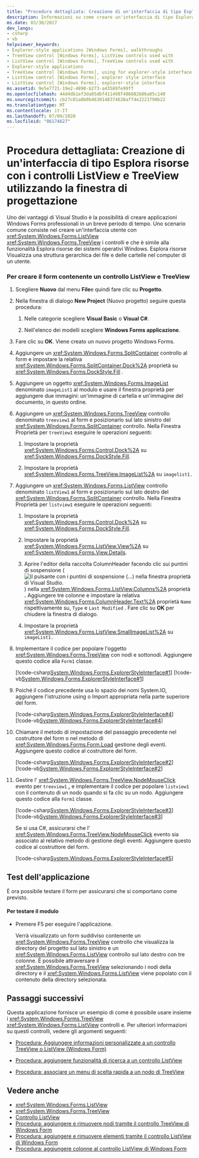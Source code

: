 ```yaml
---
title: "Procedura dettagliata: Creazione di un'interfaccia di tipo Esplora risorse con i controlli ListView e TreeView utilizzando la finestra di progettazione"
description: Informazioni su come creare un'interfaccia di tipo Esplora risorse con i controlli ListView e TreeView Windows Forms usando la finestra di progettazione.
ms.date: 03/30/2017
dev_langs:
- csharp
- vb
helpviewer_keywords:
- Explorer-style applications [Windows Forms], walkthroughs
- TreeView control [Windows Forms], ListView controls used with
- ListView control [Windows Forms], TreeView controls used with
- Explorer-style applications
- TreeView control [Windows Forms], using for explorer-style interface
- ListView control [Windows Forms], explorer style interface
- ListView control [Windows Forms], explorer-style interface
ms.assetid: 9e5e7721-19e2-4890-b273-a43589fe99ff
ms.openlocfilehash: 44d4db1ef3da85dbf411498f486882b86a05c140
ms.sourcegitcommit: cb27c01a8b0b4630148374638aff4e2221f90b22
ms.translationtype: MT
ms.contentlocale: it-IT
ms.lasthandoff: 07/09/2020
ms.locfileid: "86174627"
---
```

# <a name="walkthrough-creating-an-explorer-style-interface-with-the-listview-and-treeview-controls-using-the-designer"></a>Procedura dettagliata: Creazione di un'interfaccia di tipo Esplora risorse con i controlli ListView e TreeView utilizzando la finestra di progettazione

Uno dei vantaggi di Visual Studio è la possibilità di creare applicazioni Windows Forms professionali in un breve periodo di tempo. Uno scenario comune consiste nel creare un'interfaccia utente con <xref:System.Windows.Forms.ListView> <xref:System.Windows.Forms.TreeView> i controlli e che è simile alla funzionalità Esplora risorse dei sistemi operativi Windows. Esplora risorse Visualizza una struttura gerarchica dei file e delle cartelle nel computer di un utente.

### <a name="to-create-the-form-containing-a-listview-and-treeview-control"></a>Per creare il form contenente un controllo ListView e TreeView

1. Scegliere **Nuovo** dal menu **File**e quindi fare clic su **Progetto**.

2. Nella finestra di dialogo **New Project** (Nuovo progetto) seguire questa procedura:

    1. Nelle categorie scegliere **Visual Basic** o **Visual C#**.

    2. Nell'elenco dei modelli scegliere **Windows Forms applicazione**.

3. Fare clic su **OK**. Viene creato un nuovo progetto Windows Forms.

4. Aggiungere un <xref:System.Windows.Forms.SplitContainer> controllo al form e impostare la relativa <xref:System.Windows.Forms.SplitContainer.Dock%2A> proprietà su <xref:System.Windows.Forms.DockStyle.Fill> .

5. Aggiungere un oggetto <xref:System.Windows.Forms.ImageList> denominato `imageList1` al modulo e usare il finestra proprietà per aggiungere due immagini: un'immagine di cartella e un'immagine del documento, in questo ordine.

6. Aggiungere un <xref:System.Windows.Forms.TreeView> controllo denominato `treeview1` al form e posizionarlo sul lato sinistro del <xref:System.Windows.Forms.SplitContainer> controllo. Nella Finestra Proprietà per `treeView1` eseguire le operazioni seguenti:

    1. Impostare la proprietà <xref:System.Windows.Forms.Control.Dock%2A> su <xref:System.Windows.Forms.DockStyle.Fill>.

    2. Impostare la proprietà <xref:System.Windows.Forms.TreeView.ImageList%2A> su `imagelist1.`

7. Aggiungere un <xref:System.Windows.Forms.ListView> controllo denominato `listView1` al form e posizionarlo sul lato destro del <xref:System.Windows.Forms.SplitContainer> controllo. Nella Finestra Proprietà per `listview1` eseguire le operazioni seguenti:

    1. Impostare la proprietà <xref:System.Windows.Forms.Control.Dock%2A> su <xref:System.Windows.Forms.DockStyle.Fill>.

    2. Impostare la proprietà <xref:System.Windows.Forms.ListView.View%2A> su <xref:System.Windows.Forms.View.Details>.

    3. Aprire l'editor della raccolta ColumnHeader facendo clic sui puntini di sospensione ( ![ il pulsante con i puntini di sospensione (...) nella finestra proprietà di Visual Studio. ](./media/visual-studio-ellipsis-button.png) ) nella <xref:System.Windows.Forms.ListView.Columns%2A> proprietà **.** Aggiungere tre colonne e impostare la relativa <xref:System.Windows.Forms.ColumnHeader.Text%2A> proprietà `Name` rispettivamente su, `Type` e `Last Modified` . Fare clic su **OK** per chiudere la finestra di dialogo.

    4. Impostare la proprietà <xref:System.Windows.Forms.ListView.SmallImageList%2A> su `imageList1.`

8. Implementare il codice per popolare l'oggetto <xref:System.Windows.Forms.TreeView> con nodi e sottonodi. Aggiungere questo codice alla `Form1` classe.

     [!code-csharp[System.Windows.Forms.ExplorerStyleInterface#1](~/samples/snippets/csharp/VS_Snippets_Winforms/System.Windows.Forms.ExplorerStyleInterface/CS/Form1.cs#1)]
     [!code-vb[System.Windows.Forms.ExplorerStyleInterface#1](~/samples/snippets/visualbasic/VS_Snippets_Winforms/System.Windows.Forms.ExplorerStyleInterface/VB/Form1.vb#1)]

9. Poiché il codice precedente usa lo spazio dei nomi System.IO, aggiungere l'istruzione using o Import appropriata nella parte superiore del form.

     [!code-csharp[System.Windows.Forms.ExplorerStyleInterface#4](~/samples/snippets/csharp/VS_Snippets_Winforms/System.Windows.Forms.ExplorerStyleInterface/CS/Form1.cs#4)]
     [!code-vb[System.Windows.Forms.ExplorerStyleInterface#4](~/samples/snippets/visualbasic/VS_Snippets_Winforms/System.Windows.Forms.ExplorerStyleInterface/VB/Form1.vb#4)]

10. Chiamare il metodo di impostazione del passaggio precedente nel costruttore del form o nel metodo di <xref:System.Windows.Forms.Form.Load> gestione degli eventi. Aggiungere questo codice al costruttore del form.

     [!code-csharp[System.Windows.Forms.ExplorerStyleInterface#2](~/samples/snippets/csharp/VS_Snippets_Winforms/System.Windows.Forms.ExplorerStyleInterface/CS/Form1.cs#2)]
     [!code-vb[System.Windows.Forms.ExplorerStyleInterface#2](~/samples/snippets/visualbasic/VS_Snippets_Winforms/System.Windows.Forms.ExplorerStyleInterface/VB/Form1.vb#2)]

11. Gestire l' <xref:System.Windows.Forms.TreeView.NodeMouseClick> evento per `treeview1` **,** e implementare il codice per popolare `listview1` con il contenuto di un nodo quando si fa clic su un nodo. Aggiungere questo codice alla `Form1` classe.

     [!code-csharp[System.Windows.Forms.ExplorerStyleInterface#3](~/samples/snippets/csharp/VS_Snippets_Winforms/System.Windows.Forms.ExplorerStyleInterface/CS/Form1.cs#3)]
     [!code-vb[System.Windows.Forms.ExplorerStyleInterface#3](~/samples/snippets/visualbasic/VS_Snippets_Winforms/System.Windows.Forms.ExplorerStyleInterface/VB/Form1.vb#3)]

     Se si usa C#, assicurarsi che l' <xref:System.Windows.Forms.TreeView.NodeMouseClick> evento sia associato al relativo metodo di gestione degli eventi. Aggiungere questo codice al costruttore del form.

     [!code-csharp[System.Windows.Forms.ExplorerStyleInterface#5](~/samples/snippets/csharp/VS_Snippets_Winforms/System.Windows.Forms.ExplorerStyleInterface/CS/Form1.cs#5)]

## <a name="testing-the-application"></a>Test dell'applicazione

È ora possibile testare il form per assicurarsi che si comportano come previsto.

#### <a name="to-test-the-form"></a>Per testare il modulo

- Premere F5 per eseguire l'applicazione.

     Verrà visualizzato un form suddiviso contenente un <xref:System.Windows.Forms.TreeView> controllo che visualizza la directory del progetto sul lato sinistro e un <xref:System.Windows.Forms.ListView> controllo sul lato destro con tre colonne. È possibile attraversare il <xref:System.Windows.Forms.TreeView> selezionando i nodi della directory e il <xref:System.Windows.Forms.ListView> viene popolato con il contenuto della directory selezionata.

## <a name="next-steps"></a>Passaggi successivi

Questa applicazione fornisce un esempio di come è possibile usare insieme i <xref:System.Windows.Forms.TreeView> <xref:System.Windows.Forms.ListView> controlli e. Per ulteriori informazioni su questi controlli, vedere gli argomenti seguenti:

- [Procedura: Aggiungere informazioni personalizzate a un controllo TreeView o ListView (Windows Form)](add-custom-information-to-a-treeview-or-listview-control-wf.md)

- [Procedura: aggiungere funzionalità di ricerca a un controllo ListView](how-to-add-search-capabilities-to-a-listview-control.md)

- [Procedura: associare un menu di scelta rapida a un nodo di TreeView](how-to-attach-a-shortcut-menu-to-a-treeview-node.md)

## <a name="see-also"></a>Vedere anche

- <xref:System.Windows.Forms.ListView>
- <xref:System.Windows.Forms.TreeView>
- [Controllo ListView](listview-control-windows-forms.md)
- [Procedura: aggiungere e rimuovere nodi tramite il controllo TreeView di Windows Form](how-to-add-and-remove-nodes-with-the-windows-forms-treeview-control.md)
- [Procedura: aggiungere e rimuovere elementi tramite il controllo ListView di Windows Form](how-to-add-and-remove-items-with-the-windows-forms-listview-control.md)
- [Procedura: aggiungere colonne al controllo ListView di Windows Form](how-to-add-columns-to-the-windows-forms-listview-control.md)
